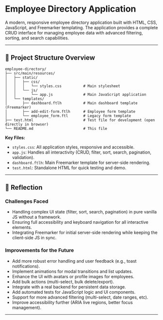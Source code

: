 # Employee Directory Application

A modern, responsive employee directory application built with HTML, CSS, JavaScript, and Freemarker templating. The application provides a complete CRUD interface for managing employee data with advanced filtering, sorting, and search capabilities.

---



## 📁 Project Structure Overview

```
employee-directory/
├── src/main/resources/
│   ├── static/
│   │   ├── css/
│   │   │   └── styles.css          # Main stylesheet
│   │   └── js/
│   │       └── app.js              # Main JavaScript application
│   └── templates/
│       ├── dashboard.ftlh          # Main dashboard template (Freemarker)
│       ├── add-edit-form.ftlh      # Employee form template
│       └── employee_form.ftl       # Legacy form template
├── test.html                       # Test file for development (open directly in browser)
└── README.md                       # This file
```

**Key Files:**
- `styles.css`: All application styles, responsive and accessible.
- `app.js`: Handles all interactivity (CRUD, filter, sort, search, pagination, validation).
- `dashboard.ftlh`: Main Freemarker template for server-side rendering.
- `test.html`: Standalone HTML for quick testing and demo.

---

## 💬 Reflection

### Challenges Faced
- Handling complex UI state (filter, sort, search, pagination) in pure vanilla JS without a framework.
- Ensuring full accessibility and keyboard navigation for all interactive elements.
- Integrating Freemarker for initial server-side rendering while keeping the client-side JS in sync.

### Improvements for the Future
- Add more robust error handling and user feedback (e.g., toast notifications).
- Implement animations for modal transitions and list updates.
- Enhance the UI with avatars or profile images for employees.
- Add bulk actions (multi-select, bulk delete/export).
- Integrate with a real backend for persistent data storage.
- Add automated tests for JavaScript logic and UI components.
- Support for more advanced filtering (multi-select, date ranges, etc).
- Improve accessibility further (ARIA live regions, better focus management).

---




